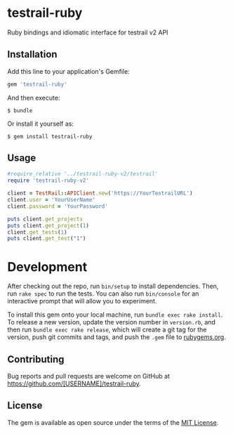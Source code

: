 # testrail-ruby
Ruby bindings and idiomatic interface for testrail v2 API

## Installation

Add this line to your application's Gemfile:

```ruby
gem 'testrail-ruby'
```

And then execute:

    $ bundle

Or install it yourself as:

    $ gem install testrail-ruby

## Usage


``` ruby
#require_relative '../testrail-ruby-v2/testrail'
require 'testrail-ruby-v2'

client = TestRail::APIClient.new('https://YourTestrailURL')
client.user = 'YourUserName'
client.password = 'YourPassword'

puts client.get_projects
puts client.get_project(1)
client.get_tests(1)
puts client.get_test("1")

```

# Development

After checking out the repo, run `bin/setup` to install dependencies. Then, run `rake spec` to run the tests. You can also run `bin/console` for an interactive prompt that will allow you to experiment.

To install this gem onto your local machine, run `bundle exec rake install`. To release a new version, update the version number in `version.rb`, and then run `bundle exec rake release`, which will create a git tag for the version, push git commits and tags, and push the `.gem` file to [rubygems.org](https://rubygems.org).

## Contributing

Bug reports and pull requests are welcome on GitHub at https://github.com/[USERNAME]/testrail-ruby.

## License

The gem is available as open source under the terms of the [MIT License](http://opensource.org/licenses/MIT).
